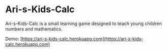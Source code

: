 # Ari-s-Kids-Calc 

Ari-s-Kids-Calc is a small learning game designed to teach young children numbers and mathematics.

Demo: [https://ari-s-kids-calc.herokuapp.com](https://ari-s-kids-calc.herokuapp.com)



